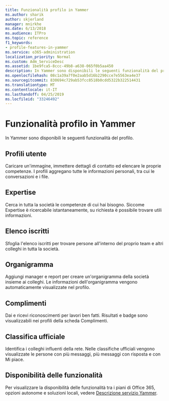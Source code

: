 ```yaml
---
title: Funzionalità profilo in Yammer
ms.author: sharik
author: skjerland
manager: mnirkhe
ms.date: 6/13/2018
ms.audience: ITPro
ms.topic: reference
f1_keywords:
- profile-features-in-yammer
ms.service: o365-administration
localization_priority: Normal
ms.custom: Adm_ServiceDesc
ms.assetid: 1be9fca5-8ccc-49b8-a638-065f0b5aa450
description: In Yammer sono disponibili le seguenti funzionalità del profilo.
ms.openlocfilehash: 08c1a39a7f0e2aab5d16b2290cce7e5563ea4e37
ms.sourcegitcommit: 830694c729ab53fcc8518b0cdd5322b322514431
ms.translationtype: MT
ms.contentlocale: it-IT
ms.lasthandoff: 04/25/2019
ms.locfileid: "33246492"
---
```

# <a name="profile-features-in-yammer"></a>Funzionalità profilo in Yammer

In Yammer sono disponibili le seguenti funzionalità del profilo.
  
## <a name="user-profiles"></a>Profili utente
<a name="bkmk_UserProfiles"> </a>

Caricare un'immagine, immettere dettagli di contatto ed elencare le proprie competenze. I profili aggregano tutte le informazioni personali, tra cui le conversazioni e i file.
  
## <a name="expertise"></a>Expertise
<a name="bkmk_Expertise"> </a>

Cerca in tutta la società le competenze di cui hai bisogno. Siccome Expertise è ricercabile istantaneamente, su richiesta è possibile trovare utili informazioni.
  
## <a name="member-directory"></a>Elenco iscritti
<a name="bkmk_MemberDirectory"> </a>

Sfoglia l'elenco iscritti per trovare persone all'interno del proprio team e altri colleghi in tutta la società.
  
## <a name="org-chart"></a>Organigramma
<a name="bkmk_OrgChart"> </a>

Aggiungi manager e report per creare un'organigramma della società insieme ai colleghi. Le informazioni dell'organigramma vengono automaticamente visualizzate nel profilo.
  
## <a name="praise"></a>Complimenti
<a name="bkmk_Praise"> </a>

Dai e ricevi riconoscimenti per lavori ben fatti. Risultati e badge sono visualizzabili nei profili della scheda Complimenti.
  
## <a name="leaderboards"></a>Classifica ufficiale
<a name="bkmk_Leaderboards"> </a>

Identifica i colleghi influenti della rete. Nelle classifiche ufficiali vengono visualizzate le persone con più messaggi, più messaggi con risposta e con Mi piace.
  
## <a name="feature-availability"></a>Disponibilità delle funzionalità
<a name="bkmk_Leaderboards"> </a>

Per visualizzare la disponibilità delle funzionalità tra i piani di Office 365, opzioni autonome e soluzioni locali, vedere [Descrizione servizio Yammer](yammer-service-description.md).
  


